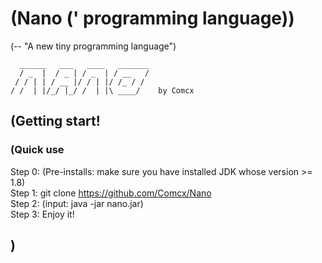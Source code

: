 # (Nano (' programming language))
(-- "A new tiny programming language")

      ______   ___   ____   _______
      / _  |  / _ | / _  | / __   /
     / / | | / __ |/ / | |/ /_ / /
    / /  | |/_/ |_/ /  | |\ ____/    by Comcx

## (Getting start!
### (Quick use
Step 0: (Pre-installs: make sure you have installed JDK whose version >= 1.8)  
Step 1: git clone https://github.com/Comcx/Nano  
Step 2: (input: java -jar nano.jar)  
Step 3: Enjoy it!
## )




